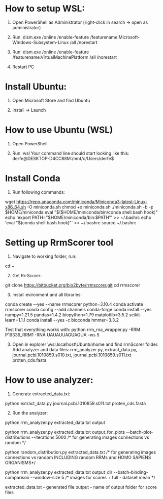 # How to setup WSL:

1) Open PowerShell as Administrator (right-click in search -> open as administrator)

2) Run: dism.exe /online /enable-feature /featurename:Microsoft-Windows-Subsystem-Linux /all /norestart

3) Run: dism.exe /online /enable-feature /featurename:VirtualMachinePlatform /all /norestart

4) Restart PC

# Install Ubuntu:

1) Open Microsoft Store and find Ubuntu

2) Install -> Launch 

# How to use Ubuntu (WSL)

1) Open PowerShell 

2) Run: wsl 
Your command line should start looking like this: derfe@DESKTOP-D4CC88M:/mnt/c/Users/derfe$

# Install Conda

1) Run following commands:

wget https://repo.anaconda.com/miniconda/Miniconda3-latest-Linux-x86_64.sh -O miniconda.sh
chmod +x miniconda.sh
./miniconda.sh -b -p $HOME/miniconda
eval "$($HOME/miniconda/bin/conda shell.bash hook)"
echo 'export PATH="$HOME/miniconda/bin:$PATH"' >> ~/.bashrc
echo 'eval "$(conda shell.bash hook)"' >> ~/.bashrc
source ~/.bashrc

# Setting up RrmScorer tool

1) Navigate to working folder, run: 

cd ~

2) Get RrrScorer: 

git clone https://bitbucket.org/bio2byte/rrmscorer.git
cd rrmscorer

3) Install evironment and all libraries:

conda create --yes --name rrmscorer python=3.10.4
conda activate rrmscorer
conda config --add channels conda-forge
conda install --yes numpy=1.21.5 pandas=1.4.2 biopython=1.79 matplotlib=3.5.2 scikit-learn=1.1.1
conda install --yes -c bioconda hmmer=3.3.2

Test that everything works with: python rrm_rna_wrapper.py -RRM P19339_RRM1 -RNA UAUAUUAGUAGUA -ws 5

3) Open in explorer \\wsl.localhost\Ubuntu\home and find rrmScorer folder. Add analyzer and data files: rrm_analyzer.py, extract_data.py, journal.pcbi.1010859.s010.txt, journal.pcbi.1010859.s011.txt proten_cds.fasta

# How to use analyzer:

1) Generate extracted_data.txt:

python extract_data.py journal.pcbi.1010859.s011.txt proten_cds.fasta

2) Run the analyzer:

python rrm_analyzer.py extracted_data.txt output

python rrm_analyzer.py extracted_data.txt output_for_plots --batch-plot-distributions --iterations 5000    /* for generating images connections vs random */

python random_distribution.py extracted_data.txt   /* for generating images connections vs random INCLUDING random RRMs and HOMO SAPIENS ORGANISMS*/

python rrm_analyzer.py extracted_data.txt output_dir --batch-binding-comparison --window-size 5   /* images for scores + full - dataset mean */


extracted_data.txt - generated file
output - name of output folder for score files
